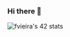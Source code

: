 ### Hi there 👋
![fvieira's 42 stats](https://badge42.vercel.app/api/v2/clc0k1dka00060fmdj743ugtz/stats?cursusId=21&coalitionId=236)
<!--
**Xyckens/Xyckens** is a ✨ _special_ ✨ repository because its `README.md` (this file) appears on your GitHub profile.

Here are some ideas to get you started:

- 🔭 I’m currently working on ...
- 🌱 I’m currently learning ...
- 👯 I’m looking to collaborate on ...
- 🤔 I’m looking for help with ...
- 💬 Ask me about ...
- 📫 How to reach me: ...
- 😄 Pronouns: ...
- ⚡ Fun fact: ...
-->
